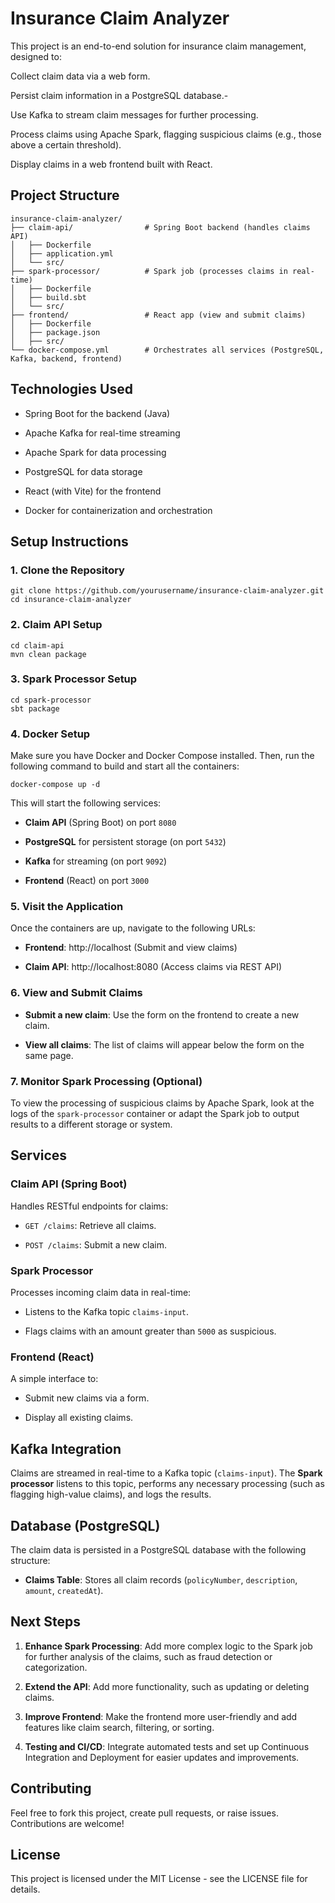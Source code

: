 # Insurance Claim Analyzer
This project is an end-to-end solution for insurance claim management, designed to:

Collect claim data via a web form.

Persist claim information in a PostgreSQL database.- 

Use Kafka to stream claim messages for further processing.

Process claims using Apache Spark, flagging suspicious claims (e.g., those above a certain threshold).

Display claims in a web frontend built with React.

## Project Structure
```
insurance-claim-analyzer/
├── claim-api/                # Spring Boot backend (handles claims API)
│   ├── Dockerfile
│   ├── application.yml
│   └── src/
├── spark-processor/          # Spark job (processes claims in real-time)
│   ├── Dockerfile
│   ├── build.sbt
│   └── src/
├── frontend/                 # React app (view and submit claims)
│   ├── Dockerfile
│   ├── package.json
│   ├── src/
└── docker-compose.yml        # Orchestrates all services (PostgreSQL, Kafka, backend, frontend)
```
## Technologies Used
- Spring Boot for the backend (Java)

- Apache Kafka for real-time streaming

- Apache Spark for data processing

- PostgreSQL for data storage

- React (with Vite) for the frontend

- Docker for containerization and orchestration

## Setup Instructions
### 1. Clone the Repository
```
git clone https://github.com/yourusername/insurance-claim-analyzer.git
cd insurance-claim-analyzer
```
### 2. Claim API Setup
```
cd claim-api
mvn clean package
```
### 3. Spark Processor Setup
```
cd spark-processor
sbt package
```
### 4. Docker Setup
Make sure you have Docker and Docker Compose installed. Then, run the following command to build and start all the containers:
```
docker-compose up -d
```
This will start the following services:

- **Claim API** (Spring Boot) on port `8080`

- **PostgreSQL** for persistent storage (on port `5432`)

- **Kafka** for streaming (on port `9092`)

- **Frontend** (React) on port `3000`
### 5. Visit the Application
Once the containers are up, navigate to the following URLs:

- **Frontend**: http://localhost (Submit and view claims)

- **Claim API**: http://localhost:8080 (Access claims via REST API)

### 6. View and Submit Claims
- **Submit a new claim**: Use the form on the frontend to create a new claim.

- **View all claims**: The list of claims will appear below the form on the same page.

### 7. Monitor Spark Processing (Optional)
To view the processing of suspicious claims by Apache Spark, look at the logs of the `spark-processor` container or adapt the Spark job to output results to a different storage or system.
## Services
### Claim API (Spring Boot)
Handles RESTful endpoints for claims:

- `GET /claims`: Retrieve all claims.

- `POST /claims`: Submit a new claim.

### Spark Processor
Processes incoming claim data in real-time:

- Listens to the Kafka topic `claims-input`.

- Flags claims with an amount greater than `5000` as suspicious.

### Frontend (React)
A simple interface to:

- Submit new claims via a form.

- Display all existing claims.
## Kafka Integration
Claims are streamed in real-time to a Kafka topic (`claims-input`). The **Spark processor** listens to this topic, performs any necessary processing (such as flagging high-value claims), and logs the results.
## Database (PostgreSQL)
The claim data is persisted in a PostgreSQL database with the following structure:

- **Claims Table**: Stores all claim records (`policyNumber`, `description`, `amount`, `createdAt`).
## Next Steps
1. **Enhance Spark Processing**: Add more complex logic to the Spark job for further analysis of the claims, such as fraud detection or categorization.

2. **Extend the API**: Add more functionality, such as updating or deleting claims.

3. **Improve Frontend**: Make the frontend more user-friendly and add features like claim search, filtering, or sorting.

4. **Testing and CI/CD**: Integrate automated tests and set up Continuous Integration and Deployment for easier updates and improvements.
## Contributing
Feel free to fork this project, create pull requests, or raise issues. Contributions are welcome!
## License
This project is licensed under the MIT License - see the LICENSE file for details.